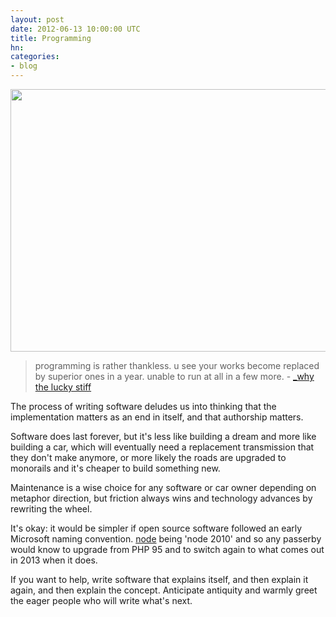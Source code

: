 ```yaml
---
layout: post
date: 2012-06-13 10:00:00 UTC
title: Programming
hn:
categories:
- blog
---
```


<div class='shutter-300'>
<a href='http://www.flickr.com/photos/tmcw/7355044624/in/photostream'><img src='http://farm9.staticflickr.com/8167/7355044624_9d0faa173a_z.jpg' width='640' height='420' /></a>
</div>

> programming is rather thankless. u see your works become replaced by
  superior ones in a year. unable to run at all in a few
  more. - [_why the lucky stiff](http://en.wikipedia.org/wiki/Why_the_lucky_stiff)

The process of writing software deludes us into thinking that the
implementation matters as an end in itself, and that authorship matters.

Software does last forever, but it's less like building a dream and more
like building a car, which will eventually need a replacement transmission
that they don't make anymore, or more likely the roads are upgraded to
monorails and it's cheaper to build something new.

Maintenance is a wise choice for any software or car owner depending on
metaphor direction, but friction always wins and technology advances
by rewriting the wheel.

It's okay: it would be simpler if open source software followed an
early Microsoft naming convention. [node](http://nodejs.org/) being
'node 2010' and so any passerby would know to upgrade from PHP 95
and to switch again to what comes out in 2013 when it does.

If you want to help, write software that explains itself,
and then explain it again, and then explain the concept.
Anticipate antiquity and warmly greet the eager
people who will write what's next.
